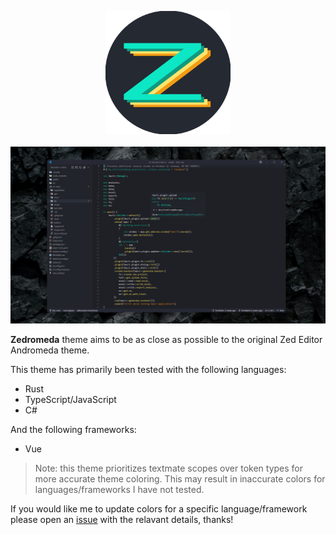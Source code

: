<p align="middle">
  <img src="assets/icon.png" width="200" />
  <br>
  <br>
  <img src="assets/preview.jpg" />
</p>

**Zedromeda** theme aims to be as close as possible to the original Zed Editor Andromeda theme.

This theme has primarily been tested with the following languages:
  - Rust
  - TypeScript/JavaScript
  - C#

And the following frameworks:
  - Vue


> Note: this theme prioritizes textmate scopes over token types for more accurate theme coloring. This may result in inaccurate colors for languages/frameworks I have not tested.

If you would like me to update colors for a specific language/framework please open an [issue](https://github.com/TomMalitz/cooper/issues) with the relavant details, thanks!
